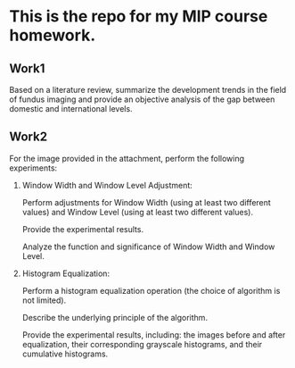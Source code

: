 # This is the repo for my MIP course homework.

## Work1
Based on a literature review, summarize the development trends in the field of fundus imaging and provide an objective analysis of the gap between domestic and international levels.

## Work2

For the image provided in the attachment, perform the following experiments:

1. Window Width and Window Level Adjustment:

    Perform adjustments for Window Width (using at least two different values) and Window Level (using at least two different values).

    Provide the experimental results.

    Analyze the function and significance of Window Width and Window Level.

2. Histogram Equalization:

    Perform a histogram equalization operation (the choice of algorithm is not limited).

    Describe the underlying principle of the algorithm.

    Provide the experimental results, including: the images before and after equalization, their corresponding grayscale histograms, and their cumulative histograms.